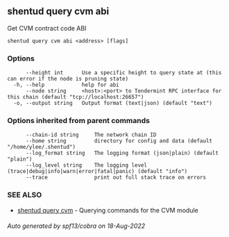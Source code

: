 ## shentud query cvm abi

Get CVM contract code ABI

```
shentud query cvm abi <address> [flags]
```

### Options

```
      --height int      Use a specific height to query state at (this can error if the node is pruning state)
  -h, --help            help for abi
      --node string     <host>:<port> to Tendermint RPC interface for this chain (default "tcp://localhost:26657")
  -o, --output string   Output format (text|json) (default "text")
```

### Options inherited from parent commands

```
      --chain-id string     The network chain ID
      --home string         directory for config and data (default "/home/ylee/.shentud")
      --log_format string   The logging format (json|plain) (default "plain")
      --log_level string    The logging level (trace|debug|info|warn|error|fatal|panic) (default "info")
      --trace               print out full stack trace on errors
```

### SEE ALSO

* [shentud query cvm](shentud_query_cvm.md)	 - Querying commands for the CVM module

###### Auto generated by spf13/cobra on 18-Aug-2022

